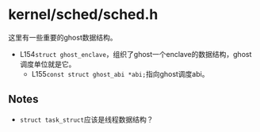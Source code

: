 # kernel/sched/sched.h

这里有一些重要的ghost数据结构。

- L154`struct ghost_enclave`，组织了ghost一个enclave的数据结构，ghost调度单位就是它。
    - L155`const struct ghost_abi *abi;`指向ghost调度abi。

## Notes

- `struct task_struct`应该是线程数据结构？
